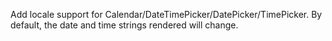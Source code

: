Add locale support for Calendar/DateTimePicker/DatePicker/TimePicker. By default, the date and time strings rendered will change.